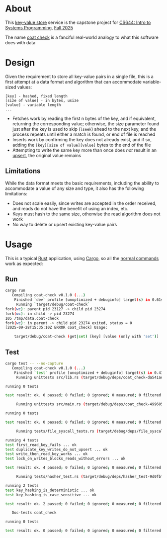 # About

This [key-value store](https://en.wikipedia.org/wiki/Key%E2%80%93value_database) service is the capstone project for [CS644: Intro to Systems Programming](https://iafisher.com/cs644), [Fall 2025](https://iafisher.com/cs644/fall2025)

The name [coat check](https://dictionary.cambridge.org/example/english/coat-check) is a fanciful real-world analogy to what this software does with data

# Design

Given the requirement to store all key-value pairs in a single file, this is a first attempt at a data format and algorithm that can accommodate variable-sized values:

```
[key] - hashed, fixed length
[size of value] - in bytes, usize
[value] - variable length
...
```

- Fetches work by reading the first n bytes of the key, and if equivalent, returning the corresponding value; otherwise, the size parameter found just after the key is used to skip (`lseek`) ahead to the next key, and the process repeats until either a match is found, or end of file is reached
- Inserts work by confirming the key does not already exist, and if so, adding the `[key][size of value][value]` bytes to the end of the file
- Attempting to write the same key more than once does *not* result in an [upsert](https://en.wikipedia.org/wiki/Merge_%28SQL%29), the original value remains

## Limitations

While the data format meets the basic requirements, including the ability to accommodate a value of any size and type, it also has the following limitations:

- Does not scale easily, since writes are accepted in the order received, and reads do not have the benefit of using an index, etc.
- Keys must hash to the same size, otherwise the read algorithm does not work
- No way to delete or upsert existing key-value pairs

# Usage

This is a typical [Rust](https://www.rust-lang.org/) application, using [Cargo](https://doc.rust-lang.org/cargo/index.html), so all the [normal commands](https://doc.rust-lang.org/cargo/commands/index.html) work as expected:

## Run
```sh
cargo run
   Compiling coat-check v0.1.0 (...)
    Finished `dev` profile [unoptimized + debuginfo] target(s) in 0.61s
     Running `target/debug/coat-check`
fork(wc): parent pid 23127 -> child pid 23274
fork(wc): in child -> pid 23274
105 /tmp/data.coat-check
fork(wc): in parent -> child pid 23274 exited, status = 0
[2025-09-28T15:35:10Z ERROR coat_check] Usage:

    target/debug/coat-check (get|set) [key] [value (only with 'set')]
```

## Test
```sh
cargo test -- --no-capture
   Compiling coat-check v0.1.0 (...)
    Finished `test` profile [unoptimized + debuginfo] target(s) in 0.41s
     Running unittests src/lib.rs (target/debug/deps/coat_check-da541ad98bad8f52)

running 0 tests

test result: ok. 0 passed; 0 failed; 0 ignored; 0 measured; 0 filtered out; finished in 0.00s

     Running unittests src/main.rs (target/debug/deps/coat_check-49960524fe20ac81)

running 0 tests

test result: ok. 0 passed; 0 failed; 0 ignored; 0 measured; 0 filtered out; finished in 0.00s

     Running tests/file_syscall_tests.rs (target/debug/deps/file_syscall_tests-fccbd6767bc74354)

running 4 tests
test first_read_key_fails ... ok
test duplicate_key_writes_do_not_upsert ... ok
test write_then_read_key_works ... ok
test lock_on_writes_blocks_reads_without_errors ... ok

test result: ok. 4 passed; 0 failed; 0 ignored; 0 measured; 0 filtered out; finished in 1.11s

     Running tests/hasher_test.rs (target/debug/deps/hasher_test-9d0fbf42de0cbf4c)

running 2 tests
test key_hashing_is_deterministic ... ok
test key_hashing_is_case_sensitive ... ok

test result: ok. 2 passed; 0 failed; 0 ignored; 0 measured; 0 filtered out; finished in 0.00s

   Doc-tests coat_check

running 0 tests

test result: ok. 0 passed; 0 failed; 0 ignored; 0 measured; 0 filtered out; finished in 0.00s
```
